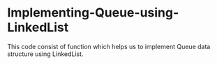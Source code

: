 # Implementing-Queue-using-LinkedList
This code consist of function which helps us to implement Queue data structure using LinkedList.
